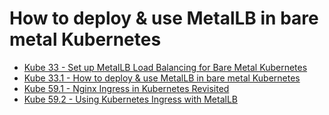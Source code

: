 # How to deploy & use MetalLB in bare metal Kubernetes

- [Kube 33   - Set up MetalLB Load Balancing for Bare Metal Kubernetes](https://www.youtube.com/watch?v=xYiYIjlAgHY)
- [Kube 33.1 - How to deploy & use MetalLB in bare metal Kubernetes](https://www.youtube.com/watch?v=2SmYjj-GFnE)
- [Kube 59.1 - Nginx Ingress in Kubernetes Revisited](https://www.youtube.com/watch?v=KnOZwxvxfnA)
- [Kube 59.2 - Using Kubernetes Ingress with MetalLB](https://www.youtube.com/watch?v=UvwtALIb2U80)


